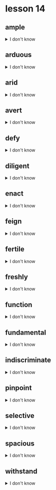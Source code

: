 # lesson 14

## ample
<details>
<summary>I don't know</summary>

+ adv. &nbsp; &nbsp; amply

+ adj. &nbsp; &nbsp; more than enough

+ syn. &nbsp; &nbsp; sufficient

</details>

## arduous
<details>
<summary>I don't know</summary>

+ adv. &nbsp; &nbsp; arduously

+ n. &nbsp; &nbsp; arduousness

+ adj. &nbsp; &nbsp; very difficult or challenging; requiring hard work

+ syn. &nbsp; &nbsp; demanding

</details>

## arid
<details>
<summary>I don't know</summary>

+ adj. &nbsp; &nbsp; being of little rain or water

+ syn. &nbsp; &nbsp; dry

</details>

## avert
<details>
<summary>I don't know</summary>

+ n. &nbsp; &nbsp; aversion

+ adj. &nbsp; &nbsp; avertable

+ v. &nbsp; &nbsp; to stop from occurring; to turn away or aside

+ syn. &nbsp; &nbsp; prevent

</details>

## defy
<details>
<summary>I don't know</summary>

+ adv. &nbsp; &nbsp; defyingly

+ adj. &nbsp; &nbsp; defying

+ v. &nbsp; &nbsp; to show little fear or regard for rules or established norms; to challenge

+ syn. &nbsp; &nbsp; resist

</details>

## diligent
<details>
<summary>I don't know</summary>

+ n. &nbsp; &nbsp; diligence

+ adv. &nbsp; &nbsp; diligently

+ adj. &nbsp; &nbsp; done with persistence and hard work; with attention to details

+ syn. &nbsp; &nbsp; conscientious

</details>

## enact
<details>
<summary>I don't know</summary>

+ adj. &nbsp; &nbsp; enacted

+ n. &nbsp; &nbsp; enactment

+ v. &nbsp; &nbsp; to pass a law

+ syn. &nbsp; &nbsp; legislate

</details>

## feign
<details>
<summary>I don't know</summary>

+ adj. &nbsp; &nbsp; feigned

+ v. &nbsp; &nbsp; to pretend; make believe

+ syn. &nbsp; &nbsp; simulate

</details>

## fertile
<details>
<summary>I don't know</summary>

+ v. &nbsp; &nbsp; fertilize

+ n. &nbsp; &nbsp; fertilizer

+ adj. &nbsp; &nbsp; able to produce abundantly

+ syn. &nbsp; &nbsp; rich

</details>

## freshly
<details>
<summary>I don't know</summary>

+ adj. &nbsp; &nbsp; fresh

+ v. &nbsp; &nbsp; freshen

+ n. &nbsp; &nbsp; freshness

+ adv. &nbsp; &nbsp; caught or produced not long ago

+ syn. &nbsp; &nbsp; recently

</details>

## function
<details>
<summary>I don't know</summary>

+ adv. &nbsp; &nbsp; functionally

+ adj. &nbsp; &nbsp; functional

+ v. &nbsp; &nbsp; function

+ n. &nbsp; &nbsp; the normal purpose of something

+ syn. &nbsp; &nbsp; role

</details>

## fundamental
<details>
<summary>I don't know</summary>

+ adv. &nbsp; &nbsp; fundamentally

+ adj. &nbsp; &nbsp; a primary or basic element

+ syn. &nbsp; &nbsp; essential

</details>

## indiscriminate
<details>
<summary>I don't know</summary>

+ adv. &nbsp; &nbsp; indiscriminately

+ adj. &nbsp; &nbsp; not chosen carefully; unplanned

+ syn. &nbsp; &nbsp; arbitrary

</details>

## pinpoint
<details>
<summary>I don't know</summary>

+ adj. &nbsp; &nbsp; pinpoint

+ v. &nbsp; &nbsp; to find or describe something with precision

+ syn. &nbsp; &nbsp; locate

</details>

## selective
<details>
<summary>I don't know</summary>

+ adv. &nbsp; &nbsp; select

+ v. &nbsp; &nbsp; select

+ n. &nbsp; &nbsp; selectivity

+ adj. &nbsp; &nbsp; carefully chosen

+ syn. &nbsp; &nbsp; discriminating

</details>

## spacious
<details>
<summary>I don't know</summary>

+ adv. &nbsp; &nbsp; spaciously

+ n. &nbsp; &nbsp; spaciousness

+ adj. &nbsp; &nbsp; having a lot of room

+ syn. &nbsp; &nbsp; expansive

</details>

## withstand
<details>
<summary>I don't know</summary>

+ v. &nbsp; &nbsp; to fight without surrender; to persist

+ syn. &nbsp; &nbsp; survive

</details>
